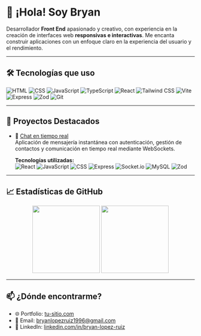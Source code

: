 # 👋 ¡Hola! Soy Bryan

Desarrollador **Front End** apasionado y creativo, con experiencia en la creación de interfaces web **responsivas e interactivas**. Me encanta construir aplicaciones con un enfoque claro en la experiencia del usuario y el rendimiento.

---

## 🛠️ Tecnologías que uso

![HTML](https://img.shields.io/badge/-HTML5-E34F26?logo=html5&logoColor=white)
![CSS](https://img.shields.io/badge/-CSS3-1572B6?logo=css3&logoColor=white)
![JavaScript](https://img.shields.io/badge/-JavaScript-F7DF1E?logo=javascript&logoColor=black)
![TypeScript](https://img.shields.io/badge/-TypeScript-3178C6?logo=typescript&logoColor=white)
![React](https://img.shields.io/badge/-React-61DAFB?logo=react&logoColor=white)
![Tailwind CSS](https://img.shields.io/badge/-TailwindCSS-38B2AC?logo=tailwind-css&logoColor=white)
![Vite](https://img.shields.io/badge/-Vite-646CFF?logo=vite&logoColor=white)
![Express](https://img.shields.io/badge/-Express-000000?logo=express&logoColor=white)
![Zod](https://img.shields.io/badge/-Zod-3C6DF0?logo=data:image/svg+xml;base64,PHN2ZyBmaWxsPSIjZmZmIiB4bWxucz0iaHR0cDovL3d3dy53My5vcmcvMjAwMC9zdmciIHdpZHRoPSIxMiIgaGVpZ2h0PSIxMiI+PHJlY3Qgd2lkdGg9IjEyIiBoZWlnaHQ9IjEyIiBmaWxsPSIjM2M2ZGYwIiByeD0iMiIvPjwvc3ZnPg==)
![Git](https://img.shields.io/badge/-Git-F05032?logo=git&logoColor=white)

---


## 🚀 Proyectos Destacados

- 💬 [Chat en tiempo real](https://github.com/bryanlr96/chat-realTime)  
  Aplicación de mensajería instantánea con autenticación, gestión de contactos y comunicación en tiempo real mediante WebSockets.

  **Tecnologías utilizadas:**  
  ![React](https://img.shields.io/badge/-React-61DAFB?logo=react&logoColor=white)
  ![JavaScript](https://img.shields.io/badge/-JavaScript-F7DF1E?logo=javascript&logoColor=black)
  ![CSS](https://img.shields.io/badge/-CSS3-1572B6?logo=css3&logoColor=white)
  ![Express](https://img.shields.io/badge/-Express-000000?logo=express&logoColor=white)
  ![Socket.io](https://img.shields.io/badge/-Socket.io-010101?logo=socket.io&logoColor=white)
  ![MySQL](https://img.shields.io/badge/-MySQL-4479A1?logo=mysql&logoColor=white)
  ![Zod](https://img.shields.io/badge/-Zod-3C6DF0?logo=data:image/svg+xml;base64,PHN2ZyBmaWxsPSIjZmZmIiB4bWxucz0iaHR0cDovL3d3dy53My5vcmcvMjAwMC9zdmciIHdpZHRoPSIxMiIgaGVpZ2h0PSIxMiI+PHJlY3Qgd2lkdGg9IjEyIiBoZWlnaHQ9IjEyIiBmaWxsPSIjM2M2ZGYwIiByeD0iMiIvPjwvc3ZnPg==)


---

## 📈 Estadísticas de GitHub

<div align="center">
  <img height="180em" src="https://github-readme-stats.vercel.app/api?username=tu-usuario&show_icons=true&theme=radical" />
  <img height="180em" src="https://github-readme-stats.vercel.app/api/top-langs/?username=tu-usuario&layout=compact&theme=radical" />
</div>

---

## 📫 ¿Dónde encontrarme?

- 🌐 Portfolio: [tu-sitio.com](https://tu-sitio.com)
- 📧 Email: bryanlopezruiz1996@gmail.com
- 💼 LinkedIn: [linkedin.com/in/bryan-lopez-ruiz](https://www.linkedin.com/in/bryan-lopez-ruiz)


